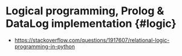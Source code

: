 # Logical programming, Prolog & DataLog implementation {#logic}

* https://stackoverflow.com/questions/1917607/relational-logic-programming-in-python
